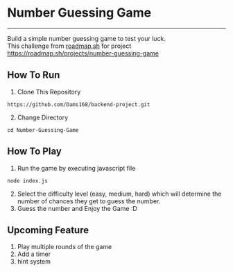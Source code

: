 # Number Guessing Game

---

Build a simple number guessing game to test your luck.\
This challenge from [roadmap.sh](https://roadmap.sh) for project https://roadmap.sh/projects/number-guessing-game

## How To Run

1. Clone This Repository

```
https://github.com/Dams168/backend-project.git
```

2. Change Directory

```
cd Number-Guessing-Game
```

## How To Play

1. Run the game by executing javascript file

```
node index.js
```

2. Select the difficulty level (easy, medium, hard) which will determine the number of chances they get to guess the number.
3. Guess the number and Enjoy the Game :D

## Upcoming Feature

1. Play multiple rounds of the game
2. Add a timer
3. hint system
